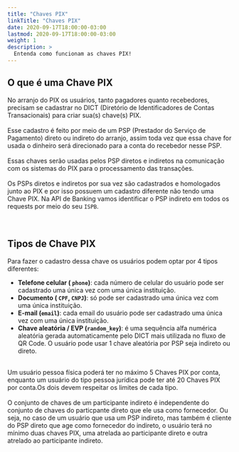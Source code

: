 ```yaml
---
title: "Chaves PIX"
linkTitle: "Chaves PIX"
date: 2020-09-17T18:00:00-03:00
lastmod: 2020-09-17T18:00:00-03:00
weight: 1
description: >
  Entenda como funcionam as chaves PIX!
---
```


## O que é uma Chave PIX

No arranjo do PIX os usuários, tanto pagadores quanto recebedores, precisam se cadastrar no DICT (Diretório de Identificadores de Contas Transacionais) para criar sua(s) chave(s) PIX. 
<br><br>
Esse cadastro é feito por meio de um PSP (Prestador do Serviço de Pagamento)  direto ou indireto do arranjo, assim toda vez que essa chave for usada o dinheiro será direcionado para a conta do recebedor nesse PSP.
<br><br>
Essas chaves serão usadas pelos PSP diretos e indiretos na comunicação com os sistemas do PIX para o processamento das transações. 
<br><br>
Os PSPs diretos e indiretos por sua vez são cadastrados e homologados junto ao PIX e por isso possuem um cadastro diferente não tendo uma Chave PIX. Na API de Banking vamos identificar o PSP indireto em todos os requests por meio do seu `ISPB`.
<br> <br> <br>

## Tipos de Chave PIX

Para fazer o cadastro dessa chave os usuários podem optar por 4 tipos diferentes:<br>
- **Telefone celular ( `phone`)**: cada número de celular do usuário pode ser cadastrado uma única vez com uma única instituição.<br>
- **Documento ( `CPF`, `CNPJ`)**: só pode ser cadastrado uma única vez com uma única instituição.<br>
- **E-mail (`email`)**: cada email do usuário pode ser cadastrado uma única vez com uma única instituição.<br>
- **Chave aleatória / EVP (`random_key`)**: é uma sequência alfa numérica aleatória gerada automaticamente pelo DICT mais utilizada no fluxo de QR Code. O usuário pode usar 1 chave aleatória por PSP seja indireto ou direto.<br>
<br>
Um usuário pessoa física poderá ter no máximo 5 Chaves PIX por conta, enquanto um usuário do tipo pessoa jurídica pode ter até 20 Chaves PIX por conta.Os dois devem respeitar os limites de cada tipo.
<br><br>
O conjunto de chaves de um participante indireto é independente do conjunto de chaves do particpante direto que ele usa como fornecedor. Ou seja, no caso de um usuário que usa um PSP indireto, mas também é cliente do PSP direto que age como fornecedor do indireto, o usuário terá no mínimo duas chaves PIX, uma atrelada ao participante direto e outra atrelado ao participante indireto. 
<br>


